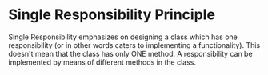 # Single Responsibility Principle
Single Responsibility emphasizes on designing a class which has one responsibility (or in other words caters to implementing a functionality). This doesn't mean that the class has only ONE method. A responsibility can be implemented by means of different methods in the class.
